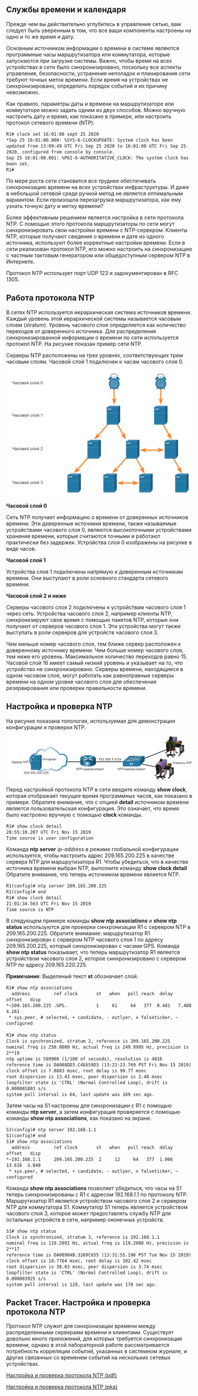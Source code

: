 <!-- 10.3.1 -->
## Службы  времени и календаря

Прежде чем вы действительно углубитесь в управление сетью, вам следует быть уверенным в том, что все ваши компоненты настроены на одно и то же время и дату.

Основным источником информации о времени в системе являются программные часы маршрутизатора или коммутатора, которые запускаются при загрузке системы. Важно, чтобы время на всех устройствах в сети было синхронизировано, поскольку все аспекты управления, безопасности, устранения неполадок и планирования сети требуют точных меток времени. Если время на устройствах не синхронизировано, определить порядок событий и их причину невозможно.

Как правило, параметры даты и времени на маршрутизаторе или коммутаторе можно задать одним из двух способов. Можно вручную настроить дату и время, как показано в примере, или настроить протокол сетевого времени (NTP).

```
R1# clock set 16:01:00 sept 25 2020 
*Sep 25 16:01:00.000: %SYS-6-CLOCKUPDATE: System clock has been updated from 13:09:49 UTC Fri Sep 25 2020 to 16:01:00 UTC Fri Sep 25 2020, configured from console by console.
Sep 25 16:01:00.001: %PKI-6-AUTHORITATIVE_CLOCK: The system clock has been set.
R1#
```

По мере роста сети становится все труднее обеспечивать синхронизацию времени на всех устройствах инфраструктуры. И даже в небольшой сетевой среде ручной метод не является оптимальным вариантом. Если произошла перезагрузка маршрутизатора, как ему узнать точную дату и метку времени?

Более эффективным решением является настройка в сети протокола NTP. С помощью этого протокола маршрутизаторы по сети могут синхронизировать свои настройки времени с NTP-сервером. Клиенты NTP, которые получают сведения о времени и дате из одного источника, используют более корректные настройки времени. Если в сети реализован протокол NTP, его можно настроить на синхронизацию с частным тактовым генератором или общедоступным сервером NTP в Интернете.

Протокол NTP использует порт UDP 123 и задокументирован в RFC 1305.

<!-- 10.3.2 -->
## Работа протокола NTP

В сетях NTP используется иерархическая система источников времени. Каждый уровень этой иерархической системы называется часовым слоем (stratum). Уровень часового слоя определяется как количество переходов от доверенного источника. Для распределения синхронизированной информации о времени по сети используется протокол NTP. На рисунке показан пример сети NTP.

Серверы NTP расположены на трех уровнях, соответствующих трем часовым слоям. Часовой слой 1 подключен к часам часового слоя 0.

![](./assets/10.3.2.png)
<!-- /courses/ensa-dl/ae8eb392-34fd-11eb-ba19-f1886492e0e4/aeb5eaa2-34fd-11eb-ba19-f1886492e0e4/assets/c6af7f22-1c46-11ea-af56-e368b99e9723.svg -->

<!--
На рисунке показан пример сети NTP. Серверы NTP расположены на трех уровнях, соответствующих трем часовым слоям. Часовой слой&nbsp;1 подключен к часам часового слоя&nbsp;0. Stratum 0 состоит из двух часов NTP. Часы NTP подключены к 2 серверам NTP Stratum 1. Серверы NTP Stratum 1 подключены к 3 серверам NTP Stratum 2. Серверы NTP Stratum 2 подключены к 4 серверам NTP Stratum 3.
-->

**Часовой слой 0**

Сеть NTP получает информацию о времени от доверенных источников времени. Эти доверенные источники времени, также называемые устройствами часового слоя 0, являются высокоточными устройствами хранения времени, которые считаются точными и работают практически без задержек. Устройства слоя 0 изображены на рисунке в виде часов.

**Часовой слой 1**

Устройства слоя 1 подключены напрямую к доверенным источникам времени. Они выступают в роли основного стандарта сетевого времени.

**Часовой слой 2 и ниже**

Серверы часового слоя 2 подключены к устройствам часового слоя 1 через сеть. Устройства часового слоя 2, например клиенты NTP, синхронизируют свое время с помощью пакетов NTP, которые они получают от серверов часового слоя 1. Эти устройства могут также выступать в роли серверов для устройств часового слоя 3.

Чем меньше номер часового слоя, тем ближе сервер расположен к доверенному источнику времени. Чем больше номер часового слоя, тем ниже его уровень. Максимальное количество переходов равно 15. Часовой слой 16 имеет самый низкий уровень и указывает на то, что устройство не синхронизировано. Серверы времени, находящиеся в одном часовом слое, могут работать как равноправные серверы времени на одном уровне часового слоя для обеспечения резервирования или проверки правильности времени.

<!-- 10.3.3 -->
## Настройка и проверка NTP

На рисунке показана топология, используемая для демонстрации конфигурации и проверки NTP.

![](./assets/10.3.3.png)
<!-- /courses/ensa-dl/ae8eb392-34fd-11eb-ba19-f1886492e0e4/aeb5eaa2-34fd-11eb-ba19-f1886492e0e4/assets/c6aff450-1c46-11ea-af56-e368b99e9723.svg -->

<!--
На рисунке показана топология, демонстрирующая конфигурацию и проверку NTP. Сервер NTP расположен в облаке (Интернет) с IP-адресом 209.165.200.225. Маршрутизатор R1 помечен как NTP-сервер/клиент и имеет связь с облаком. R1 имеет IP-адрес 192.168.1.0/24. R1 также подключен к коммутатору S1, который также помечен как NTP-сервер/клиент. S1 имеет каналы связи с клиентами NTP, показанных как два человека за компьютерными столами.
-->

Перед настройкой протокола NTP в сети введите команду **show clock**, которая отображает текущее время программных часов, как показано в примере. Обратите внимание, что с опцией **detail** источником времени является пользовательская конфигурация. Это означает, что время было настроено вручную с помощью **clock** команды.

```
R1# show clock detail 
20:55:10.207 UTC Fri Nov 15 2019
Time source is user configuration
```

Команда **ntp server** _ip-address_ в режиме глобальной конфигурации используется, чтобы настроить адрес 209.165.200.225 в качестве сервера NTP для маршрутизатора R1. Чтобы убедиться, что в качестве источника времени выбран NTP, выполните команду **show clock detail** Обратите внимание, что теперь источником времени является NTP.

```
R1(config)# ntp server 209.165.200.225 
R1(config)# end 
R1# show clock detail 
21:01:34.563 UTC Fri Nov 15 2019
Time source is NTP
```

В следующем примере команды **show ntp associations** и **show ntp status** используются для проверки синхронизации R1 с сервером NTP в 209.165.200.225. Обратите внимание: маршрутизатор R1 синхронизирован с сервером NTP часового слоя 1 по адресу 209.165.200.225, который синхронизирован с часами GPS. Команда **show ntp status** показывает, что теперь маршрутизатор R1 является устройством часового слоя 2, которое синхронизировано с сервером NTP по адресу 209.165.220.225.

**Примечание**: Выделеный текст **st** обозначает слой.

```
R1# show ntp associations   
  address         ref clock       st   when   poll reach  delay  offset   disp
*~209.165.200.225 .GPS.           1     61     64   377  0.481   7.480  4.261
 * sys.peer, # selected, + candidate, - outlyer, x falseticker, ~ configured
 
R1# show ntp status 
Clock is synchronized, stratum 2, reference is 209.165.200.225
nominal freq is 250.0000 Hz, actual freq is 249.9995 Hz, precision is 2**19
ntp uptime is 589900 (1/100 of seconds), resolution is 4016
reference time is DA088DD3.C4E659D3 (13:21:23.769 PST Fri Nov 15 2019)
clock offset is 7.0883 msec, root delay is 99.77 msec
root dispersion is 13.43 msec, peer dispersion is 2.48 msec
loopfilter state is 'CTRL' (Normal Controlled Loop), drift is 0.000001803 s/s
system poll interval is 64, last update was 169 sec ago.
```

Затем часы на S1 настроены для синхронизации с R1 с помощью команды **ntp server**, а затем конфигурация проверяется с помощью команды **show ntp associations**, как показано на экране.

```
S1(config)# ntp server 192.168.1.1
S1(config)# end
S1# show ntp associations
  address         ref clock       st   when   poll reach  delay  offset   disp
*~192.168.1.1     209.165.200.225  2     12     64   377  1.066  13.616  3.840
 * sys.peer, # selected, + candidate, - outlyer, x falseticker, ~ configured
```

Команда **show ntp associations** позволяет убедиться, что часы на S1 теперь синхронизированы с R1 с адресом 192.168.1.1 по протоколу NTP. Маршрутизатор R1 является устройством часового слоя 2 и сервером NTP для коммутатора S1. Коммутатор S1 теперь является устройством часового слоя 3, которое может предоставлять службу NTP для остальных устройств в сети, например оконечных устройств.

```
S1# show ntp status
Clock is synchronized, stratum 3, reference is 192.168.1.1
nominal freq is 119.2092 Hz, actual freq is 119.2088 Hz, precision is 2**17
reference time is DA08904B.3269C655 (13:31:55.196 PST Tue Nov 15 2019)
clock offset is 18.7764 msec, root delay is 102.42 msec
root dispersion is 38.03 msec, peer dispersion is 3.74 msec
loopfilter state is 'CTRL' (Normal Controlled Loop), drift is 0.000003925 s/s
system poll interval is 128, last update was 178 sec ago.
```

<!-- 10.3.4 -->
## Packet Tracer. Настройка и проверка протокола NTP

Протокол NTP служит для синхронизации времени между распределенными серверами времени и клиентами. Существует довольно много приложений, для которых требуется синхронизация времени, однако в этой лабораторной работе рассматривается потребность корреляции событий, указанных в системном журнале, и других связанных со временем событий на нескольких сетевых устройствах.

[Настройка и проверка протокола NTP (pdf)](./assets/10.3.4-packet-tracer---configure-and-verify-ntp_ru-RU.pdf)

[Настройка и проверка протокола NTP (pka)](./assets/10.3.4-packet-tracer---configure-and-verify-ntp.pka)

